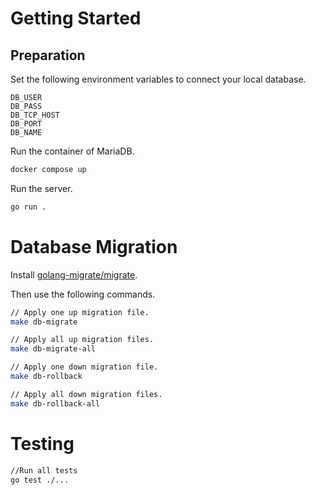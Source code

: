# Getting Started

## Preparation

Set the following environment variables to connect your local database.

```
DB_USER
DB_PASS
DB_TCP_HOST
DB_PORT
DB_NAME
```

Run the container of MariaDB.

```bash
docker compose up
```

Run the server.

```bash
go run .
```

# Database Migration

Install [golang-migrate/migrate](https://github.com/golang-migrate/migrate).

Then use the following commands.

```bash
// Apply one up migration file.
make db-migrate

// Apply all up migration files.
make db-migrate-all

// Apply one down migration file.
make db-rollback

// Apply all down migration files.
make db-rollback-all
```

# Testing

```bash
//Run all tests
go test ./...
```
